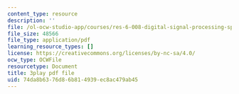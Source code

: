 ```yaml
---
content_type: resource
description: ''
file: /ol-ocw-studio-app/courses/res-6-008-digital-signal-processing-spring-2011/74da8b6376d86b814939ec8ac479ab45_KbfL3lVgag.pdf
file_size: 48566
file_type: application/pdf
learning_resource_types: []
license: https://creativecommons.org/licenses/by-nc-sa/4.0/
ocw_type: OCWFile
resourcetype: Document
title: 3play pdf file
uid: 74da8b63-76d8-6b81-4939-ec8ac479ab45
---
```

